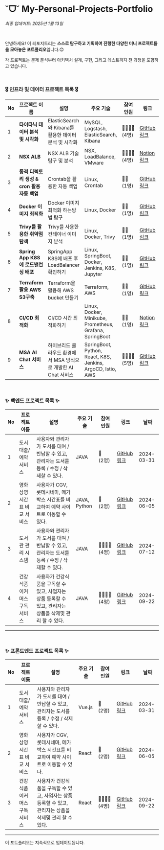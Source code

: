 # ˘ᗜ˘ My-Personal-Projects-Portfolio

*최종 업데이트: 2025년 1월 13일*

<br>

안녕하세요! 이 레포지토리는 **스스로 탐구하고 기획하여 진행한 다양한 미니 프로젝트들을 모아놓은 포트폴리오**입니다.😊 <br>

각 프로젝트는 문제 분석부터 아키텍처 설계, 구현, 그리고 테스트까지 전 과정을 포함하고 있습니다. 

<br>

### 🎖️ 인프라 및 데이터 프로젝트 목록 🎖️

| No | 프로젝트 이름                                      | 설명                                                        | 주요 기술                                                     | 참여<br> 인원    | 링크                                             | 날짜         |
|----|-------------------------------------------------|-----------------------------------------------------------|------------------------------------------------------------|-----------------|--------------------------------------------------|--------------|
| 1  | **타이타닉 데이터 분석 및 시각화** | ElasticSearch와 Kibana를 활용한 데이터 분석 및 시각화 | MySQL, Logstash, ElasticSearch, Kibana |  👩‍👩‍👧‍👦 <br> (4명)  | [GitHub 링크](https://github.com/Been980804/wooriFISA_study/tree/main/wooriFisa-miniProject-240726) | 2024-07-26 |
| 2 | **NSX ALB** | NSX ALB 기술 탐구 및 분석 | NSX, LoadBalance, VMware | 👩‍👩‍👧‍👦 <br> (4명) | [Notion 링크](https://www.notion.so/1-f72ae8bff2cf4a19bbedf66008957275) | 2024-09-13 |
| 3 | **동적 디렉토리 생성 & cron 활용 자동 백업** | Crontab을 활용한 자동 백업 | Linux, Crontab | 🙋‍♂️ <br> (1명) | [GitHub 링크](https://github.com/Been980804/wooriFISA_study/tree/main/wooriFisa_mission_240923) | 2024-09-23 |
| 4 | **Docker 이미지 최적화** | Docker 이미지 최적화 하는방법 탐구 | Linux, Docker | 🙋‍♂️ <br> (1명) | [GitHub 링크](https://github.com/Been980804/wooriFISA_study/tree/main/wooriFisa_mission_240924) | 2024-09-24 |
| 5 | **Trivy를 활용한 취약점 탐색** | Trivy를 사용한 컨테이너 이미지 분석 | Linux, Docker, Trivy | 🙋‍♂️ <br> (1명) | [GitHub 링크](https://github.com/Been980804/wooriFISA_study/tree/main/wooriFisa_mission_240925) | 2024-09-25 |
| 6 | **Spring App K8S에 로드밸런싱 배포**| SpringApp K8S에 배포 후 LoadBalancer 확인하기 | Linux, SpringBoot, Docker, Jenkins, K8S, Jupyter | 🙋‍♂️ <br> (1명) | [GitHub 링크](https://github.com/Been980804/wooriFISA_study/tree/main/wooriFisa_mission_241002) | 2024-10-02|
| 7 | **Terraform 활용 AWS S3구축** | Terraform을 활용해 AWS bucket 만들기 | Terraform, AWS | 🙋‍♂️ <br> (1명) | [GitHub 링크](https://github.com/Been980804/wooriFISA_study/tree/main/wooriFisa_mission_241016)| 2024-10-16 |
| 8 | **CI/CD 최적화** | CI/CD 시간 최적화하기 | Linux, Docker, Minikube, Prometheus, Grafana, SpringBoot | 🙋‍♂️ <br> (1명) | [Notion 링크](https://flower-polyanthus-3b1.notion.site/2-11ed2f2f843480d18445c7abb2cbd5c7?pvs=4)| 2024-10-21 |
| 9 | **MSA AI Chat 서비스** | 하이브리드 클라우드 환경에서 MSA 방식으로 개발한 AI Chat 서비스 | SpringBoot, Python, React, K8S, Jenkins, ArgoCD, Istio, AWS | 👩‍👩‍👧‍👦 <br> (5명) | [GitHub 링크](https://github.com/Mi-Ss-A)| 20224-12-11 |


<br>

### ✨ 백엔드 프로젝트 목록 ✨

| No | 프로젝트 이름 | 설명 | 주요 기술 | 참여 인원 | 링크 | 날짜 |
|----|---------------|------|-----------|----------|------|------|
| 1  | 도서 대출/예약 서비스 | 사용자와 관리자가 도서를 대여 / 반납할 수 있고, 관리자는 도서를 등록 / 수정 / 삭제할 수 있다. | JAVA | 👬 <br> (2명) | [GitHub 링크](https://github.com/Been980804/Gukbi-back-end) | 2024-03-31 |
| 2  | 영화 상영시간표 비교 서비스 | 사용자가 CGV, 롯데시네마, 메가박스 시간표를 비교하여 예약 사이트로 이동할 수 있다. | JAVA, Python | 👬 <br> (2명) | [GitHub 링크](https://github.com/Been980804/Graduate-back-end) | 2024-06-05 |
| 3  | 도서관 관리 시스템 | 사용자와 관리자가 도서를 대여 / 반납할 수 있고, 관리자는 도서를 등록 / 수정 / 삭제할 수 있다. | JAVA | 👩‍👩‍👧‍👦 <br> (4명) | [GitHub 링크](https://github.com/Been980804/wooriFISA_study/tree/main/wooriFisa-miniProject-240712) | 2024-07-12 |
| 4  | 건강식품 이커머스 구독 서비스 | 사용자가 건강식품을 구독할 수 있고, 사업자는 상품 등록할 수 있고, 관리자는 상품을 삭제및 관리 할 수 있다. | JAVA | 👩‍👩‍👧‍👦 <br> (4명) | [GitHub 링크](https://github.com/FISub/backend) | 2024-09-22 |
--- 

<br>

### ✨ 프론트엔드 프로젝트 목록 ✨

| No | 프로젝트 이름 | 설명 | 주요 기술 | 참여 인원 | 링크 | 날짜 |
|----|---------------|------|-----------|----------|------|------|
| 1  | 도서 대출/예약 서비스 | 사용자와 관리자가 도서를 대여 / 반납할 수 있고, 관리자는 도서를 등록 / 수정 / 삭제할 수 있다. | Vue.js | 👬 <br> (2명) | [GitHub 링크](https://github.com/Been980804/Gukbi-front-end) | 2024-03-31 |
| 2  | 영화 상영시간표 비교 서비스 | 사용자가 CGV, 롯데시네마, 메가박스 시간표를 비교하여 예약 사이트로 이동할 수 있다. | React | 👬 <br> (2명) | [GitHub 링크](https://github.com/Been980804/Graduate-front-end) | 2024-06-05 |
| 3  | 건강식품 이커머스 구독 서비스 | 사용자가 건강식품을 구독할 수 있고, 사업자는 상품 등록할 수 있고, 관리자는 상품을 삭제및 관리 할 수 있다. | React | 👩‍👩‍👧‍👦 <br> (4명) | [GitHub 링크](https://github.com/FISub/frontend) | 2024-09-22 |
--- 
이 포트폴리오는 지속적으로 업데이트됩니다.
